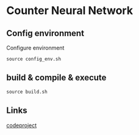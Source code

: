 # Counter Neural Network

## Config environment

Configure environment

```
source config_env.sh
```

## build & compile & execute

```
source build.sh
```

## Links

[codeproject](https://www.codeproject.com/Articles/5292985/Artificial-Neural-Network-Cplusplus-Class)